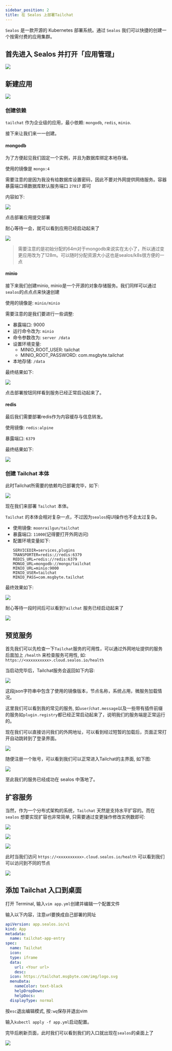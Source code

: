 ```yaml
---
sidebar_position: 2
title: 在 Sealos 上部署Tailchat
---
```


`Sealos` 是一款开源的 Kubernetes 部署系统。通过 `Sealos` 我们可以快捷的创建一个按需付费的应用集群。

## 首先进入 Sealos 并打开「应用管理」

![](/img/kubernetes/sealos/1.png)

## 新建应用

![](/img/kubernetes/sealos/2.png)

### 创建依赖

`tailchat` 作为企业级的应用，最小依赖: `mongodb`, `redis`, `minio`.

接下来让我们来一一创建。

#### mongodb

为了方便起见我们固定一个实例，并且为数据库绑定本地存储。

使用的镜像是 `mongo:4`

需要注意的是因为我没有给数据库设置密码，因此不要对外网提供网络服务。容器暴露端口填数据库默认服务端口 `27017` 即可

内容如下:

![](/img/kubernetes/sealos/3.png)

点击部署应用提交部署

耐心等待一会，就可以看到应用已经启动起来了

![](/img/kubernetes/sealos/4.png)

> 需要注意的是初始分配的64m对于mongodb来说实在太小了，所以通过变更应用改为了128m。可以随时分配资源大小这也是sealos/k8s很方便的一点

#### minio

接下来我们创建minio, minio是一个开源的对象存储服务。我们同样可以通过`sealos`的点点点来快速创建

使用的镜像是: `minio/minio`

需要注意的是我们要进行一些调整:

- 暴露端口: 9000
- 运行命令改为: `minio`
- 命令参数改为: `server /data`
- 设置环境变量: 
  - MINIO_ROOT_USER: tailchat
  - MINIO_ROOT_PASSWORD: com.msgbyte.tailchat
- 本地存储: `/data`

最终结果如下:

![](/img/kubernetes/sealos/5.png)

点击部署按钮同样看到服务已经正常启动起来了。

#### redis

最后我们需要部署redis作为内容缓存与信息转发。

使用镜像: `redis:alpine`

暴露端口: `6379`

最终结果如下:

![](/img/kubernetes/sealos/6.png)


### 创建 Tailchat 本体

此时Tailchat所需要的依赖均已部署完毕，如下:

![](/img/kubernetes/sealos/7.png)

现在我们来部署 `Tailchat` 本体。

`Tailchat` 的本体会相对复杂一点，不过因为`sealos`纯UI操作也不会太过复杂。

- 使用镜像: `moonrailgun/tailchat`
- 暴露端口: `11000`(记得要打开外网访问)
- 配置环境变量如下:
  ```
  SERVICEDIR=services,plugins
  TRANSPORTER=redis://redis:6379
  REDIS_URL=redis://redis:6379
  MONGO_URL=mongodb://mongo/tailchat
  MINIO_URL=minio:9000
  MINIO_USER=tailchat
  MINIO_PASS=com.msgbyte.tailchat
  ```

最终效果如下:

![](/img/kubernetes/sealos/8.png)

耐心等待一段时间后可以看到`Tailchat` 服务已经启动起来了

![](/img/kubernetes/sealos/9.png)

## 预览服务

首先我们可以先检查一下`Tailchat`服务的可用性，可以通过外网地址提供的服务后面加上 `/health` 来检查服务可用性, 如: `https://<xxxxxxxxxx>.cloud.sealos.io/health`

当启动完毕后，Tailchat服务会返回如下内容:

![](/img/kubernetes/sealos/10.png)

这段json字符串中包含了使用的镜像版本，节点名称，系统占用，微服务加载情况。

这里我们可以看到我的常见的服务, 如`user`/`chat.message`以及一些带有插件前缀的服务如`plugin.registry`都已经正常启动起来了，说明我们的服务端是正常运行的。

现在我们可以直接访问我们的外网地址，可以看到经过短暂的加载后，页面正常打开自动跳转到了登录界面。

![](/img/kubernetes/sealos/11.png)

随便注册一个账号，可以看到我们可以正常进入Tailchat的主界面, 如下图:

![](/img/kubernetes/sealos/12.png)

至此我们的服务已经成功在 sealos 中落地了。

## 扩容服务

当然，作为一个分布式架构的系统，`Tailchat` 天然是支持水平扩容的。而在 `sealos` 想要实现扩容也非常简单, 只需要通过变更操作修改实例数即可:

![](/img/kubernetes/sealos/13.png)

![](/img/kubernetes/sealos/14.png)

![](/img/kubernetes/sealos/15.png)

此时当我们访问 `https://<xxxxxxxxxx>.cloud.sealos.io/health` 可以看到我们可以访问到不同的节点

![](/img/kubernetes/sealos/16.png)

## 添加 Tailchat 入口到桌面

打开 Terminal, 输入`vim app.yml`创建并编辑一个配置文件

输入以下内容，注意url要换成自己部署的网址

```yml
apiVersion: app.sealos.io/v1
kind: App
metadata:
  name: tailchat-app-entry
spec:
  name: Tailchat
  icon:
  type: iframe
  data:
    url: <Your url>
    desc:
  icon: https://tailchat.msgbyte.com/img/logo.svg
  menuData:
    nameColor: text-black
    helpDropDown:
    helpDocs:
  displayType: normal
```

按`esc`退出编辑模式, 按`:wq`保存并退出vim

输入`kubectl apply -f app.yml`启动配置。

完毕后刷新页面，此时我们可以看到我们的入口就出现在`sealos`的桌面上了

![](/img/kubernetes/sealos/17.png)
